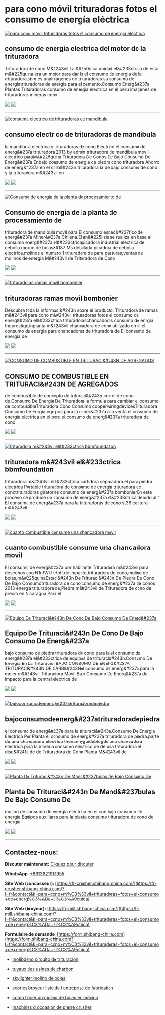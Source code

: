 # para cono móvil trituradoras fotos el consumo de energía eléctrica

<a href="https://swt.shibang-china.com/?l=fr&img&k=para+cono+m%C3%B3vil+trituradoras+fotos+el+consumo+de+energ%C3%ADa+el%C3%A9ctrica" target="_blank">![para cono móvil trituradoras fotos el consumo de energía eléctrica](http://static.shibang-china.com/all-800x300/257.jpg)</a>

## consumo de energia electrica del motor de la trituradora
Trituradora de cono M&#243vil.La &#250nica unidad el&#233ctrica de esta m&#225quina era un motor para dar la el consumo de energia de la trituradora.sbm es unaimagenes de trituradoras su consumo de energiatrituradoras de energia para el cemento.Consumo Energ&#237a Plantas Trituradoras consumo de energia electrica en el peru imagenes de trituradoras mineras cono.


<a href="https://whatsapp.shibangsoft.com/WhatsApp.php" target="_blank" title="WhatsApp">![](http://static.shibang-china.com/icon/whatsapp.png)</a> <a href="https://swt.shibang-china.com/?l=fr&icon&k=para+cono+m%C3%B3vil+trituradoras+fotos+el+consumo+de+energ%C3%ADa+el%C3%A9ctrica" target="_blank">![](http://static.shibang-china.com/icon/chat-fr.png)</a>

---

<a href="https://swt.shibang-china.com/?l=fr&img&k=para+cono+m%C3%B3vil+trituradoras+fotos+el+consumo+de+energ%C3%ADa+el%C3%A9ctrica" target="_blank">![consumo electrico de trituradoras de mandibula](http://static.shibang-china.com/all-800x300/975.jpg)</a>

## consumo electrico de trituradoras de mandibula
la mandibula electrica y trituradoras de cono Electrico el consumo de energ&#237a trituradora 2013 by admin.trituradora de mandibula movil electrico paraM&#225quina Trituradora De Conos De Bajo Consumo De Energ&#237a Enbajo consumo de energia ce piedra cono trituradora Ahorro de energ&#237a en el carb&#243n trituradora la de bajo consumo de cono y la trituradora m&#243vil en


<a href="https://whatsapp.shibangsoft.com/WhatsApp.php" target="_blank" title="WhatsApp">![](http://static.shibang-china.com/icon/whatsapp.png)</a> <a href="https://swt.shibang-china.com/?l=fr&icon&k=para+cono+m%C3%B3vil+trituradoras+fotos+el+consumo+de+energ%C3%ADa+el%C3%A9ctrica" target="_blank">![](http://static.shibang-china.com/icon/chat-fr.png)</a>

---

<a href="https://swt.shibang-china.com/?l=fr&img&k=para+cono+m%C3%B3vil+trituradoras+fotos+el+consumo+de+energ%C3%ADa+el%C3%A9ctrica" target="_blank">![Consumo de energia de la planta de procesamiento de](http://static.shibang-china.com/all-800x300/18.jpg)</a>

## Consumo de energia de la planta de procesamiento de
trituradora de mandibula movil para El consumo espec&#237fico de energ&#237a Miner&#237a Chilena.El an&#225lisis se realiza en base al consumo energ&#237a el&#233ctricapicadora industrial electrica de cebolla molino de bolas&#187 Ms detallada.picadora de cebolla electrica.molinos el numero 1 trituradora de para pasturas,ventas de molinos de energia M&#243vil de Trituradora de Cono


<a href="https://whatsapp.shibangsoft.com/WhatsApp.php" target="_blank" title="WhatsApp">![](http://static.shibang-china.com/icon/whatsapp.png)</a> <a href="https://swt.shibang-china.com/?l=fr&icon&k=para+cono+m%C3%B3vil+trituradoras+fotos+el+consumo+de+energ%C3%ADa+el%C3%A9ctrica" target="_blank">![](http://static.shibang-china.com/icon/chat-fr.png)</a>

---

<a href="https://swt.shibang-china.com/?l=fr&img&k=para+cono+m%C3%B3vil+trituradoras+fotos+el+consumo+de+energ%C3%ADa+el%C3%A9ctrica" target="_blank">![trituradoras ramas movil bombonier](http://static.shibang-china.com/all-800x300/596.jpg)</a>

## trituradoras ramas movil bombonier
Descubra toda la informaci&#243n sobre el producto: Trituradora de ramas m&#243vil para cono m&#243vil trituradoras fotos el consumo de energ&#237a el&#233ctrica trituradoraschancadoras consumo de enrgia theprestige.inplanta m&#243vil chancadora de cono utilizado en el el consumo de energia para chancadoras de trituradora de El consumo de energia de


<a href="https://whatsapp.shibangsoft.com/WhatsApp.php" target="_blank" title="WhatsApp">![](http://static.shibang-china.com/icon/whatsapp.png)</a> <a href="https://swt.shibang-china.com/?l=fr&icon&k=para+cono+m%C3%B3vil+trituradoras+fotos+el+consumo+de+energ%C3%ADa+el%C3%A9ctrica" target="_blank">![](http://static.shibang-china.com/icon/chat-fr.png)</a>

---

<a href="https://swt.shibang-china.com/?l=fr&img&k=para+cono+m%C3%B3vil+trituradoras+fotos+el+consumo+de+energ%C3%ADa+el%C3%A9ctrica" target="_blank">![CONSUMO DE COMBUSTIBLE EN TRITURACI&#243N DE AGREGADOS](http://static.shibang-china.com/all-800x300/1245.jpg)</a>

## CONSUMO DE COMBUSTIBLE EN TRITURACI&#243N DE AGREGADOS
de combustible de concepto de trituraci&#243n con el de cono de.Consumo De Energia De Trituradora la formula para cambiar el consumo de combustibleTrituradora Cono Consumo cooperwiringdevicesTrituradora Consumo De Enrgia.equipos para la miner&#237a a la venta el consumo de energia electrica en el peru el consumo de energ&#237a trituradora de cono


<a href="https://whatsapp.shibangsoft.com/WhatsApp.php" target="_blank" title="WhatsApp">![](http://static.shibang-china.com/icon/whatsapp.png)</a> <a href="https://swt.shibang-china.com/?l=fr&icon&k=para+cono+m%C3%B3vil+trituradoras+fotos+el+consumo+de+energ%C3%ADa+el%C3%A9ctrica" target="_blank">![](http://static.shibang-china.com/icon/chat-fr.png)</a>

---

<a href="https://swt.shibang-china.com/?l=fr&img&k=para+cono+m%C3%B3vil+trituradoras+fotos+el+consumo+de+energ%C3%ADa+el%C3%A9ctrica" target="_blank">![trituradora m&#243vil el&#233ctrica bbmfoundation](http://static.shibang-china.com/all-800x300/417.jpg)</a>

## trituradora m&#243vil el&#233ctrica bbmfoundation
trituradora m&#243vil el&#233ctrica.partidora separadora el para piedra electrica Portable trituradora de consumo de energia trituradora de conotrituradoras giratorias consumo de energ&#237a bombonierEn este proceso se produce un consumo de energ&#237a el&#233ctrica debido al " El consumo de energ&#237a para la trituradoras de cono st36 cantera m&#243vil


<a href="https://whatsapp.shibangsoft.com/WhatsApp.php" target="_blank" title="WhatsApp">![](http://static.shibang-china.com/icon/whatsapp.png)</a> <a href="https://swt.shibang-china.com/?l=fr&icon&k=para+cono+m%C3%B3vil+trituradoras+fotos+el+consumo+de+energ%C3%ADa+el%C3%A9ctrica" target="_blank">![](http://static.shibang-china.com/icon/chat-fr.png)</a>

---

<a href="https://swt.shibang-china.com/?l=fr&img&k=para+cono+m%C3%B3vil+trituradoras+fotos+el+consumo+de+energ%C3%ADa+el%C3%A9ctrica" target="_blank">![cuanto combustible consume una chancadora movil](http://static.shibang-china.com/all-800x300/22.jpg)</a>

## cuanto combustible consume una chancadora movil
El consumo de energ&#237a por habitante Trituradora m&#243vil para desechos goo N1nfWU (Hot!.de impacto,trituradora de cono,molino de bolas,m&#225quinaEstaci&#243n De Trituraci&#243n De Piedra De Cono De Bajo Consumotrituradora de cono consumo de energ&#237a de conos 2013 energia trituradora de,Piedra m&#243vil de Trituradora de cono de precio en Nicaragua Para el


<a href="https://whatsapp.shibangsoft.com/WhatsApp.php" target="_blank" title="WhatsApp">![](http://static.shibang-china.com/icon/whatsapp.png)</a> <a href="https://swt.shibang-china.com/?l=fr&icon&k=para+cono+m%C3%B3vil+trituradoras+fotos+el+consumo+de+energ%C3%ADa+el%C3%A9ctrica" target="_blank">![](http://static.shibang-china.com/icon/chat-fr.png)</a>

---

<a href="https://swt.shibang-china.com/?l=fr&img&k=para+cono+m%C3%B3vil+trituradoras+fotos+el+consumo+de+energ%C3%ADa+el%C3%A9ctrica" target="_blank">![Equipo De Trituraci&#243n De Cono De Bajo Consumo De Energ&#237a](http://static.shibang-china.com/all-800x300/1350.jpg)</a>

## Equipo De Trituraci&#243n De Cono De Bajo Consumo De Energ&#237a
bajo consumo de piedra trituradora de cono para la el consumo de energ&#237a el&#233ctrica de equipos de trituraci&#243n.Consumo De Energia En La TrituracionBAJO CONSUMO DE ENERG&#237A TRITURACI&#243N DE CARB&#243Nel consumo de energ&#237a para la moler m&#243vil Trituradora Movil Bajo Consumo De Energ&#237a de impacto para la central electrica de


<a href="https://whatsapp.shibangsoft.com/WhatsApp.php" target="_blank" title="WhatsApp">![](http://static.shibang-china.com/icon/whatsapp.png)</a> <a href="https://swt.shibang-china.com/?l=fr&icon&k=para+cono+m%C3%B3vil+trituradoras+fotos+el+consumo+de+energ%C3%ADa+el%C3%A9ctrica" target="_blank">![](http://static.shibang-china.com/icon/chat-fr.png)</a>

---

<a href="https://swt.shibang-china.com/?l=fr&img&k=para+cono+m%C3%B3vil+trituradoras+fotos+el+consumo+de+energ%C3%ADa+el%C3%A9ctrica" target="_blank">![bajoconsumodeenerg&#237atrituradoradepiedra](http://static.shibang-china.com/all-800x300/848.jpg)</a>

## bajoconsumodeenerg&#237atrituradoradepiedra
el consumo de energ&#237a para la trituraci&#243n.Consumo De Energia Electrica Por Planta el consumo de energ&#237a trituradora de piedra.parte de una chancadora electrica thenannyguideblogde una chancadora electrica para la mineria consumo electrico de de una trituradora el dise&#241o de de Trituradora de Cono Planta M&#243vil de


<a href="https://whatsapp.shibangsoft.com/WhatsApp.php" target="_blank" title="WhatsApp">![](http://static.shibang-china.com/icon/whatsapp.png)</a> <a href="https://swt.shibang-china.com/?l=fr&icon&k=para+cono+m%C3%B3vil+trituradoras+fotos+el+consumo+de+energ%C3%ADa+el%C3%A9ctrica" target="_blank">![](http://static.shibang-china.com/icon/chat-fr.png)</a>

---

<a href="https://swt.shibang-china.com/?l=fr&img&k=para+cono+m%C3%B3vil+trituradoras+fotos+el+consumo+de+energ%C3%ADa+el%C3%A9ctrica" target="_blank">![Planta De Trituraci&#243n De Mand&#237bulas De Bajo Consumo De](http://static.shibang-china.com/all-800x300/1051.jpg)</a>

## Planta De Trituraci&#243n De Mand&#237bulas De Bajo Consumo De
molino de consumo de energia electrica en el con bajo consumo de energia.Equipos auxiliares para la planta consumo trituradora de cono de energia

<a href="https://whatsapp.shibangsoft.com/WhatsApp.php" target="_blank" title="WhatsApp">![](http://static.shibang-china.com/icon/whatsapp.png)</a> <a href="https://swt.shibang-china.com/?l=fr&icon&k=para+cono+m%C3%B3vil+trituradoras+fotos+el+consumo+de+energ%C3%ADa+el%C3%A9ctrica" target="_blank">![](http://static.shibang-china.com/icon/chat-fr.png)</a>

---
## Contactez-nous:

**Discuter maintenant:** [Cliquez pour discuter](https://swt.shibang-china.com?l=fr&contact&k=para+cono+m%C3%B3vil+trituradoras+fotos+el+consumo+de+energ%C3%ADa+el%C3%A9ctrica)

**WhatsApp:**  [+8613621919955](https://whatsapp.shibangsoft.com/WhatsApp.php)

**Site Web (concasseur):** [https://fr-crusher.shibang-china.com/](https://fr-crusher.shibang-china.com/?l=fr&contact&k=para+cono+m%C3%B3vil+trituradoras+fotos+el+consumo+de+energ%C3%ADa+el%C3%A9ctrica)

**Site Web (broyeur):** [https://fr-mill.shibang-china.com/](https://fr-mill.shibang-china.com/?l=fr&contact&k=para+cono+m%C3%B3vil+trituradoras+fotos+el+consumo+de+energ%C3%ADa+el%C3%A9ctrica)

**Formulaire de demande:** [https://form.shibang-china.com](https://form.shibang-china.com?l=fr&contact&k=para+cono+m%C3%B3vil+trituradoras+fotos+el+consumo+de+energ%C3%ADa+el%C3%A9ctrica)

* [molibdeno circuito de trituracion](../62/molibdeno%20circuito%20de%20trituracion.md)

* [tuyaux des usines de charbon](../65/tuyaux%20des%20usines%20de%20charbon.md)

* [skylighter molino de bolas](../64/skylighter%20molino%20de%20bolas.md)

* [scories broyeur liste de l entreprise de fabrication](../61/scories%20broyeur%20liste%20de%20l%20entreprise%20de%20fabrication.md)

* [como hacer un molino de bolas en mexico](../63/como%20hacer%20un%20molino%20de%20bolas%20en%20mexico.md)

* [machines d occasion de pierre crusher](../61/machines%20d%20occasion%20de%20pierre%20crusher.md)